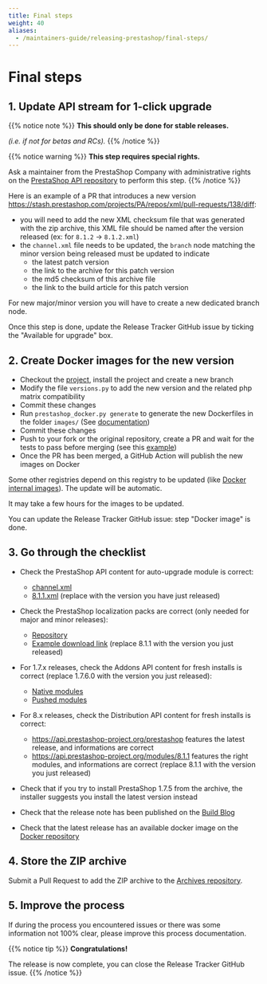 ```yaml
---
title: Final steps
weight: 40
aliases:
  - /maintainers-guide/releasing-prestashop/final-steps/
---
```


# Final steps

## 1. Update API stream for 1-click upgrade

{{% notice note %}}
**This should only be done for stable releases.**

_(i.e. if not for betas and RCs)._
{{% /notice %}}

{{% notice warning %}}
**This step requires special rights.**

Ask a maintainer from the PrestaShop Company with administrative rights on the [PrestaShop API repository](https://stash.prestashop.com/projects/PA/repos/xml) to perform this step.
{{% /notice %}}

Here is an example of a PR that introduces a new version https://stash.prestashop.com/projects/PA/repos/xml/pull-requests/138/diff:
- you will need to add the new XML checksum file that was generated with the zip archive, this XML file should be named after the version released (ex: for `8.1.2` -> `8.1.2.xml`)
- the `channel.xml` file needs to be updated, the `branch` node matching the minor version being released must be updated to indicate
  - the latest patch version
  - the link to the archive for this patch version
  - the md5 checksum of this archive file
  - the link to the build article for this patch version

For new major/minor version you will have to create a new dedicated branch node.

Once this step is done, update the Release Tracker GitHub issue by ticking the "Available for upgrade" box.

## 2. Create Docker images for the new version

* Checkout the [project][docker-repository], install the project and create a new branch
* Modify the file `versions.py` to add the new version and the related php matrix compatibility
* Commit these changes
* Run `prestashop_docker.py generate` to generate the new Dockerfiles in the folder `images/` (See [documentation][docker-generate-doc])
* Commit these changes
* Push to your fork or the original repository, create a PR and wait for the tests to pass before merging (see this [example][docker-release-pr-example])
* Once the PR has been merged, a GitHub Action will publish the new images on Docker

Some other registries depend on this registry to be updated (like [Docker internal images](https://hub.docker.com/r/prestashop/docker-internal-images)). The update will be automatic.

It may take a few hours for the images to be updated.

You can update the Release Tracker GitHub issue: step "Docker image" is done.

## 3. Go through the checklist

* Check the PrestaShop API content for auto-upgrade module is correct:
   
   - [channel.xml](https://api.prestashop.com/xml/channel.xml)
   - [8.1.1.xml](https://api.prestashop-project.org/assets/prestashop/8.1.1/prestashop.xml) (replace with the version you have just released)

* Check the PrestaShop localization packs are correct (only needed for major and minor releases):

   - [Repository](https://github.com/PrestaShop/TranslationFiles/tree/master/1.7/translations/)
   - [Example download link](https://i18n.prestashop-project.org/translations/8.1.0/es-ES/es-ES.zip) (replace 8.1.1 with the version you just released)

* For 1.7.x releases, check the Addons API content for fresh installs is correct (replace 1.7.6.0 with the version you just released):
   
    - [Native modules](http://api-addons.prestashop.com?format=json&iso_lang=en&iso_code=FR&version=1.7.6.0&method=listing&action=native)
    - [Pushed modules](http://api-addons.prestashop.com?format=json&iso_lang=en&iso_code=FR&version=1.7.6.0&method=listing&action=install-modules)
 
* For 8.x releases, check the Distribution API content for fresh installs is correct:
   
    - https://api.prestashop-project.org/prestashop features the latest release, and informations are correct
    - https://api.prestashop-project.org/modules/8.1.1 features the right modules, and informations are correct (replace 8.1.1 with the version you just released)

* Check that if you try to install PrestaShop 1.7.5 from the archive, the installer suggests you install the latest version instead
* Check that the release note has been published on the [Build Blog](https://build.prestashop-project.org)
* Check that the latest release has an available docker image on the [Docker repository][docker-repository]

## 4. Store the ZIP archive

Submit a Pull Request to add the ZIP archive to the [Archives repository](https://github.com/PrestaShop/zip-archives).

## 5. Improve the process

If during the process you encountered issues or there was some information not 100% clear, please improve this process documentation.


{{% notice tip %}}
**Congratulations!**

The release is now complete, you can close the Release Tracker GitHub issue.
{{% /notice %}}

[docker-repository]: https://github.com/PrestaShop/docker
[docker-hub-prestashop]: https://hub.docker.com/r/prestashop/prestashop/
[docker-release-pr-example]: https://github.com/PrestaShop/docker/pull/287
[docker-generate-doc]: https://github.com/PrestaShop/docker/blob/master/HOW-TO-USE.md
